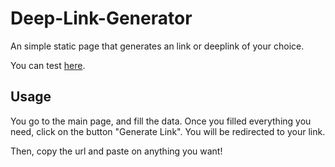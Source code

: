 # Deep-Link-Generator

An simple static page that generates an link or deeplink of your choice.

You can test [here](https://giancarl021.github.io/Deep-Link-Generator).

## Usage

You go to the main page, and fill the data. Once you filled everything you need, click on the button "Generate Link". You will be redirected to your link.

Then, copy the url and paste on anything you want!